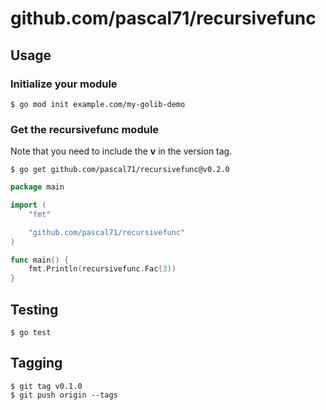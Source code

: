 # github.com/pascal71/recursivefunc

## Usage

### Initialize your module

```
$ go mod init example.com/my-golib-demo
```

### Get the recursivefunc module

Note that you need to include the **v** in the version tag.

```
$ go get github.com/pascal71/recursivefunc@v0.2.0
```

```go
package main

import (
    "fmt"

    "github.com/pascal71/recursivefunc"
)

func main() {
    fmt.Println(recursivefunc.Fac(3))
}
```

## Testing

```
$ go test
```

## Tagging

```
$ git tag v0.1.0
$ git push origin --tags
```

